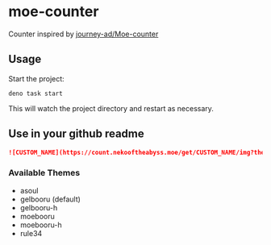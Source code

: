# moe-counter
Counter inspired by [journey-ad/Moe-counter](https://github.com/journey-ad/Moe-counter)

## Usage

Start the project:

```
deno task start
```

This will watch the project directory and restart as necessary.

## Use in your github readme
```markdown
![CUSTOM_NAME](https://count.nekooftheabyss.moe/get/CUSTOM_NAME/img?theme=THEME)
```

### Available Themes
- asoul
- gelbooru (default)
- gelbooru-h
- moebooru
- moebooru-h 
- rule34